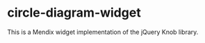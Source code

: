 circle-diagram-widget
=====================

This is a Mendix widget implementation of the jQuery Knob library.
